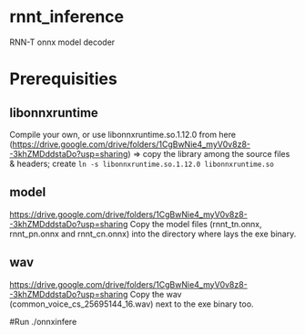# rnnt_inference
RNN-T onnx model decoder

# Prerequisities
## libonnxruntime 
Compile your own, or use libonnxruntime.so.1.12.0 from here (https://drive.google.com/drive/folders/1CgBwNie4_myV0v8z8--3khZMDddstaDo?usp=sharing)
 => copy the library among the source files & headers; create `ln -s libonnxruntime.so.1.12.0 libonnxruntime.so`
 
## model
https://drive.google.com/drive/folders/1CgBwNie4_myV0v8z8--3khZMDddstaDo?usp=sharing
Copy the model files (rnnt_tn.onnx, rnnt_pn.onnx and rnnt_cn.onnx) into the directory where lays the exe binary.

## wav
https://drive.google.com/drive/folders/1CgBwNie4_myV0v8z8--3khZMDddstaDo?usp=sharing
Copy the wav (common_voice_cs_25695144_16.wav) next to the exe binary too.


#Run
./onnxinfere
 
